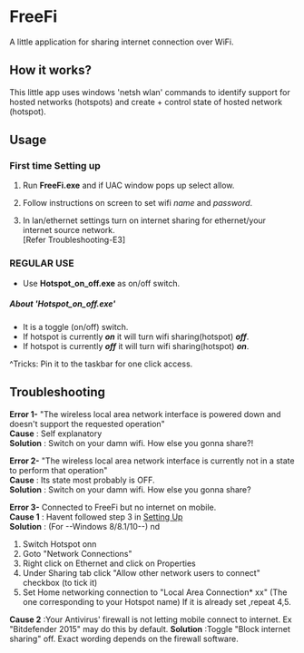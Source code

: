 # FreeFi
A little application for sharing internet connection over WiFi.


## How it works?
This little app uses windows 'netsh wlan' commands to identify support for hosted networks (hotspots) and
create + control state of hosted network (hotspot).




## Usage

### First time Setting up

1. Run **FreeFi.exe** and if UAC window pops up select allow.
2. Follow instructions on screen to set wifi *name* and *password*.

3. In lan/ethernet settings turn on internet sharing for ethernet/your internet source network.  
  [Refer Troubleshooting-E3]

### REGULAR USE

* Use **Hotspot_on_off.exe** as on/off switch.

##### About  '*Hotspot_on_off.exe*'
* It is a toggle (on/off) switch. 
* If hotspot is currently ***on*** it will turn wifi sharing(hotspot) ***off***.
* If hotspot is currently ***off*** it will turn wifi sharing(hotspot) ***on***.



^Tricks:
Pin it to the taskbar for one click access.

## Troubleshooting


**Error 1-** "The wireless local area network interface is powered down and doesn't support the requested operation"  
**Cause**    : Self explanatory  
**Solution** : Switch on your damn wifi. How else you gonna share?!


**Error 2-** "The wireless local area network interface is currently not in a state to perform that operation"  
**Cause**    : Its state most probably is OFF.  
**Solution** : Switch on your damn wifi. How else you gonna share?


**Error 3-**  Connected to FreeFi but no internet on mobile.  
**Cause 1**  : Havent followed step 3 in [Setting Up](#First-time-Setting-up)  
**Solution** : (For --Windows 8/8.1/10--)  nd  
  1. Switch Hotspot onn
  2. Goto "Network Connections"
  3. Right click on Ethernet and click on Properties
  4. Under Sharing tab click "Allow other network users to connect" checkbox (to tick it)
  5. Set Home networking connection to "Local Area Connection* xx" (The one corresponding to your Hotspot name)
    If it is already set ,repeat 4,5.

**Cause 2**  :Your Antivirus' firewall is not letting mobile connect to internet. Ex "Bitdefender 2015" may do this by default.
**Solution** :Toggle "Block internet sharing"  off. Exact wording depends on the firewall software.

